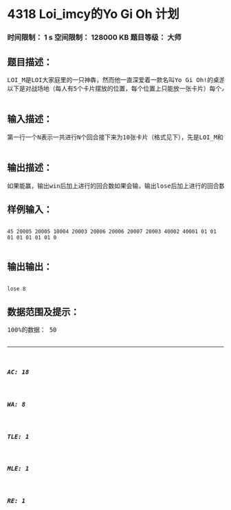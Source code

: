 # 4318 Loi_imcy的Yo Gi Oh 计划   
### 时间限制： 1 s     空间限制： 128000 KB     题目等级： 大师  
## 题目描述：  

<pre>
LOI_M是LOI大家庭里的一只神犇，然而他一直深爱着一款名叫Yo Gi Oh!的桌游。    LOI_M发现原来LOI里也有喜欢Yo Gi Oh的神犇—LOI_dc！于是LOI_M就与dc开始了游戏。    LOI_imcy想要知道LOI_M是否能赢，能赢得话，最少用几个回合，不能的话，最多能坚持几个回合。LOI_imcy已经事先得到了双方摸牌的规律(不要问我怎么知道的！)，LOI_M和LOI_dc的实力不相上下，他们都会采用最佳的方案出牌（最佳方案见“附”），也就是说，早已知道了摸牌顺序的LOI_imcy在比赛开始前就可以知道比赛的结果了，然而，因为LOI_imcy是个蒟蒻，他并不知道要如何得到结果，所以说他就把写程序的问题都扔给你了，因为在比赛结束后才得到结果就没有意义了，所以LOI_imcy要求你在1S内得出结果（过了1S就比完了啊）！附：Yo Gi Oh 是一款二人的回合制桌游，由于它的规则长达25+P，这里的规则做简化，具体如下：  
以下是对战场地（每人有5个卡片摆放的位置，每个位置上只能放一张卡片）每个人都有一个自己的卡组（就是一堆牌），每到自己的回合就必须抽一张牌。在游戏前先决定谁先出牌，然后每个人先各自在自己的牌堆里抽出5张牌（放入手中）已经抽到手里的牌成为手牌！手牌最多不能超过6张，超过6张时要在自己的回合即将结束时弃牌（一直弃到还剩6张）双方各有8000LP一方LP归为0（小于0也算0）时，视作lose一个回合的流程：抽牌à加入手牌à召唤一张monster到场上的一个自己的位置à用自己场上的任意数量monster对对方场上的任意数量monster进行attack（但每个monster只能进行一次attack）à回合结束注：       一回合只能召唤一张monster，LOI_M和LOI_dc每次都会选择手卡中最佳的monster（monster的攻击比较：优先考虑monster的atk，atk高的monster将破坏atk低的monster，atk相等的monster考虑星级，星级高的monster将破坏星级低的monster）Monster被破坏后，被破坏的一方的LP减去atk(较高)-atk(较低)，被破坏monster原本的摆放位置被清空，即可以重新摆放monster。对于LOI_M和LOI_dc，他们的每次出牌都是有规律的：       每回合总是选择手卡中最优的一只monster召唤（毕竟一回合只能召唤一次）。       每次进行attack阶段时，LOI_M和LOI_dc会先计算下用自己的atk（max）的monster攻击对方atk（min）的monster，在用atk（次max）攻击atk（次min）……是否能扣除对方的LP至0，能的话当然直接atk啦。       不能的话， LOI_M和LOI_dc会用自己最优..次优…的monster攻击这只monster所能破坏的对方的最优的monster，也就是说，当双方的两只monster的atk和星级相同的话，他们不会相互攻击。(双方只会用monster攻击monster，最优的定义是atk最高的同时星级最高)默认LOI_M先出牌  

</pre>
  
  
## 输入描述：  

<pre>
第一行一个N表示一共进行N个回合接下来为10张卡片（格式见下），先是LOI_M和的5张初始手牌后是LOI_dc的初始手牌5张接下来2N行，每两行分别是LOI_M和LOI_dc所摸的卡片。怪兽卡格式如下x atk表示卡的种类是monster  x为卡片的星级  atk为卡片的攻击力  

</pre>
  
  
## 输出描述：  

<pre>
如果能赢，输出win后加上进行的回合数如果会输，输出lose后加上进行的回合数这里的回合是指每人的一个回合算一个回合如果未能决出胜负，输出both are baka!
</pre>
  
  
## 样例输入：  

<pre><code>
45 20005 20005 10004 20003 20006 20006 20007 20003 40002 40001 01 01 01 01 01 01 01 0  

</code></pre>
  
  
## 输出输出：  

<pre><code>
lose 8
</code></pre>
  
  
## 数据范围及提示：  

<pre>
100%的数据： 50<n<100           0<星级<13           -1<atk<20000  

</pre>
  
  
***  

##### AC: 18  
##### WA: 8  
##### TLE: 1  
##### MLE: 1  
##### RE: 1  
